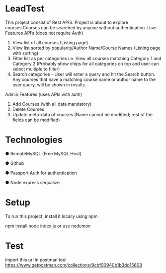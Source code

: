 # LeadTest
This project consist of Rest APIS. Project is about to explore courses.Courses can be searched by anyone without authentication. 
User Features API’s (does not require Auth)
1.	View list of all courses (Listing page)
2.	View list sorted by popularity/Author Name/Course Names (Listing page with sorting)
3.	Filter list as per categories i.e. View all courses matching Category 1 and Category 2 (Probably show chips for all categories on top and user can select multiple to filter)
4.	Search categories - User will enter a query and hit the Search button. Any courses that have a matching course name or author name to the user query, will be shown in results.

Admin Features (uses APIs with auth)
1.	Add Courses (with all data mandatory)
2.	Delete Courses
3.	Update meta-data of courses (Name cannot be modified; rest of the fields can be modified)

# Technologies
●	RemoteMySQL (Free MySQL Host)

●	Github

●	Passport Auth for authentication

●	Node express sequalize

# Setup
To run this project, install it locally using npm

npm install
node index.js or use nodemon 

# Test
import this url in postman tool
https://www.getpostman.com/collections/9cbf90940b1b3dd15608

